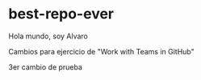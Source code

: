 # best-repo-ever

Hola mundo, soy Alvaro

Cambios para ejercicio de "Work with Teams in GitHub"


3er cambio de prueba